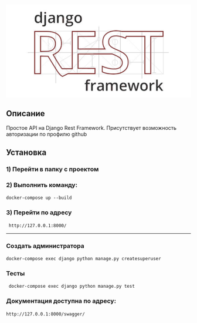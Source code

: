 <p align="center">
<img src="logo.jpg">
</p>
<!-- <h2 align="center">......</h2> -->

## Описание
Простое API на Django Rest Framework. Присутствует возможность авторизации по профилю github


## Установка

### 1) Перейти в папку с проектом

### 2) Выполнить команду: 
    docker-compose up --build

### 3) Перейти по адресу
     http://127.0.0.1:8000/
---

### Создать администратора
    docker-compose exec django python manage.py createsuperuser


###  Тесты
     docker-compose exec django python manage.py test
### Документация доступна по адресу: 
    http://127.0.0.1:8000/swagger/